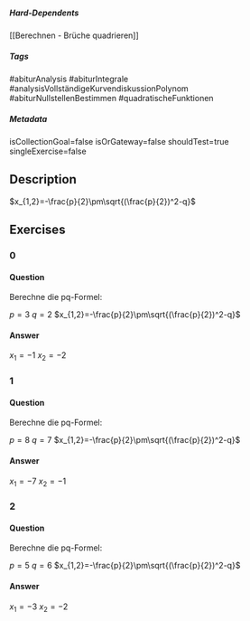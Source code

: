 ##### Hard-Dependents 
[[Berechnen - Brüche quadrieren]]
##### Tags 
#abiturAnalysis
#abiturIntegrale
#analysisVollständigeKurvendiskussionPolynom
#abiturNullstellenBestimmen
#quadratischeFunktionen
##### Metadata 
isCollectionGoal=false
isOrGateway=false
shouldTest=true
singleExercise=false
## Description 
 $x_{1,2}=-\frac{p}{2}\pm\sqrt{(\frac{p}{2})^2-q}$ 
## Exercises 
### 0 
#### Question 
Berechne die pq-Formel:

$p=3$
$q=2$
 $x_{1,2}=-\frac{p}{2}\pm\sqrt{(\frac{p}{2})^2-q}$
#### Answer 
$x_{1}=-1$
$x_{2}=-2$
### 1 
#### Question 
Berechne die pq-Formel:

$p=8$
$q=7$
 $x_{1,2}=-\frac{p}{2}\pm\sqrt{(\frac{p}{2})^2-q}$
#### Answer 
$x_{1}=-7$
$x_{2}=-1$
### 2 
#### Question 
Berechne die pq-Formel:

$p=5$
$q=6$
 $x_{1,2}=-\frac{p}{2}\pm\sqrt{(\frac{p}{2})^2-q}$
#### Answer 
$x_{1}=-3$
$x_{2}=-2$
